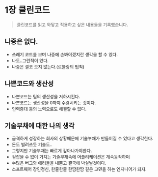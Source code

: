 # 1장 클린코드
> 클린코드를 읽고 와닿고 적용하고 싶은 내용들을 기록했습니다.

## 나중은 없다.
* 쓰레기 코드를 보며 나중에 손봐야겠지란 생각을 할 수 있다.
* 나도..그런적이 있다.
* 나중은 결코 오지 않는다.(르블랑의 법칙)

## 나쁜코드와 생산성
* 나쁜코드는 팀의 생산성을 저하시킨다.
* 나쁜코드는 생산성을 0까지 수렴시키는 것이다.
* 인력증대 등의 노력으로도 해결할 수 없다.

## 기술부채에 대한 나의 생각
* 급격하게 성장하는 회사의 상황때문에 기술부채가 만들어질 수 있다고 생각한다.
* 돈도 빌려쓰듯 기술도..
* 그렇지만 기술부채는 빠르게 갚아나가야한다.
* 겉잡을 수 없이 거치는 기술부채속에 어플리케이션은 계속동작하며
* 수많은 버그와 에러들을 내뿜고 결국에 박살날것이다.
* 소프트웨어 장인정신, 한줄한줄 한땀한땀 깊은 고민을 하는 엔지니어가 되자.
